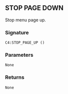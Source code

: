 ## STOP PAGE DOWN

Stop menu page up.


###  Signature

`C4:STOP_PAGE_UP ()`


### Parameters

`None`


### Returns

`None`